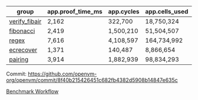 | group | app.proof_time_ms | app.cycles | app.cells_used | leaf.proof_time_ms | leaf.cycles | leaf.cells_used |
| -- | -- | -- | -- | -- | -- | -- |
| [verify_fibair](https://github.com/openvm-org/openvm/blob/benchmark-results/benchmarks-pr/2030/verify_fibair-8f40b215426451c682fb4382d5908b14847e635c.md) | 2,162 |  322,700 |  18,750,324 |- | - | - |
| [fibonacci](https://github.com/openvm-org/openvm/blob/benchmark-results/benchmarks-pr/2030/fibonacci-8f40b215426451c682fb4382d5908b14847e635c.md) | 2,419 |  1,500,210 |  51,504,507 |- | - | - |
| [regex](https://github.com/openvm-org/openvm/blob/benchmark-results/benchmarks-pr/2030/regex-8f40b215426451c682fb4382d5908b14847e635c.md) | 7,616 |  4,108,597 |  164,734,992 |- | - | - |
| [ecrecover](https://github.com/openvm-org/openvm/blob/benchmark-results/benchmarks-pr/2030/ecrecover-8f40b215426451c682fb4382d5908b14847e635c.md) | 1,371 |  140,487 |  8,866,654 |- | - | - |
| [pairing](https://github.com/openvm-org/openvm/blob/benchmark-results/benchmarks-pr/2030/pairing-8f40b215426451c682fb4382d5908b14847e635c.md) | 3,914 |  1,882,939 |  98,834,293 |- | - | - |


Commit: https://github.com/openvm-org/openvm/commit/8f40b215426451c682fb4382d5908b14847e635c

[Benchmark Workflow](https://github.com/openvm-org/openvm/actions/runs/17137106203)

